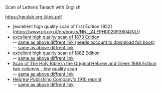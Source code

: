Scan of Letteris Tanach with English 

https://geulah.org.il/tnk.pdf

- [excellent high quality scan of first Edition 1852] (https://www.nli.org.il/en/books/NNL_ALEPH002093804/NLI)
- [excellent high quality scan of 1873 Edition](https://drive.google.com/file/d/1kbnzR-eTDbfzHQr7xEDT6sW3kfORH6K2/view?usp=sharing)<br>
-- [same as above diffrent link (needs account to download full book)](https://babel.hathitrust.org/cgi/pt?id=uc1.a0000013649&view=1up&seq=16)<br>
-- [same as above diffrent link](https://hdl.handle.net/2027/uc1.a0000013649?urlappend=%3Bui=embed)<br>
- [excellent high quality scan of 1882 Edition](https://archive.org/download/b30094264/b30094264.pdf)<br>
-- [same as above diffrent link](https://upload.wikimedia.org/wikipedia/commons/8/80/Letteris-1882.pdf)<br>
- [Scan of The Holy Bible in the Original Hebrew and Greek 1888 Edition two columns - low quality scan](https://upload.wikimedia.org/wikipedia/commons/1/13/Bible-Hebrew-Greek-1888-IA.pdf)<br>
-- [same as above diffrent link](https://archive.org/details/holybibleinorig00lettgoog/holybibleinorig00lettgoog.pdf)<br>
- [Hebrew Publishing Company's 1910 reprint](https://ia802300.us.archive.org/15/items/Letteris_Tanakh/Letteris_Tanakh.pdf)<br>
-- [same as above diffrent link](https://ia800503.us.archive.org/19/items/torahneviimukhe00lett/torahneviimukhe00lett_bw.pdf)<br>
